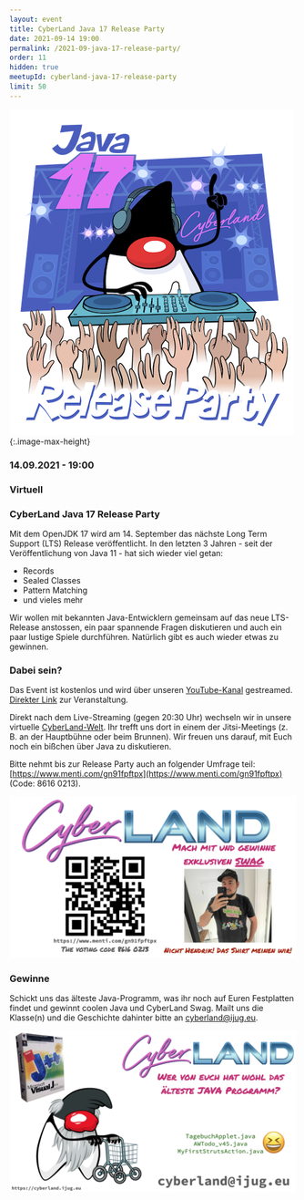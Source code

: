 ```yaml
---
layout: event
title: CyberLand Java 17 Release Party
date: 2021-09-14 19:00
permalink: /2021-09-java-17-release-party/
order: 11
hidden: true
meetupId: cyberland-java-17-release-party
limit: 50
---
```


![Logo](/assets/logo/java-17-release-party.png){:.image-max-height}

### <i class="fas fa-lg fa-calendar"></i> 14.09.2021 - 19:00

### <i class="fas fa-lg fa-globe"></i> Virtuell

### <i class="fas fa-lg fa-tv"></i> CyberLand Java 17 Release Party

Mit dem OpenJDK 17 wird am 14. September das nächste Long Term Support (LTS) Release veröffentlicht. In den letzten 3 Jahren - seit der Veröffentlichung von Java 11 - hat sich wieder viel getan:

* Records
* Sealed Classes
* Pattern Matching
* und vieles mehr

Wir wollen mit bekannten Java-Entwicklern gemeinsam auf das neue LTS-Release anstossen, ein paar spannende Fragen diskutieren und auch ein paar lustige Spiele durchführen. Natürlich gibt es auch wieder etwas zu gewinnen. 
 

### Dabei sein?

Das Event ist kostenlos und wird über unseren [YouTube-Kanal](https://www.youtube.com/channel/UCAMGr2FLBzpxnVJCk-Lhd_A) gestreamed. [Direkter Link](https://youtu.be/s-ruF5zMsgs) zur Veranstaltung.

Direkt nach dem Live-Streaming (gegen 20:30 Uhr) wechseln wir in unsere virtuelle [CyberLand-Welt](https://world.cyberland.ijug.eu/). Ihr trefft uns dort in einem der Jitsi-Meetings (z. B. an der Hauptbühne oder beim Brunnen). Wir freuen uns darauf, mit Euch noch ein bißchen über Java zu diskutieren.

Bitte nehmt bis zur Release Party auch an folgender Umfrage teil: [https://www.menti.com/gn91fpftpx](https://www.menti.com/gn91fpftpx) (Code: 8616 0213).

![Schickt Euer ältestes Java-Programm](/assets/images/Cyberland-Java17.003.png)

### Gewinne

Schickt uns das älteste Java-Programm, was ihr noch auf Euren Festplatten findet und gewinnt coolen Java und CyberLand Swag. Mailt uns die Klasse(n) und die Geschichte dahinter bitte an [cyberland@ijug.eu](mailto:cyberland@ijug.eu).

![Schickt Euer ältestes Java-Programm](/assets/images/Cyberland-Java17.001.png)

